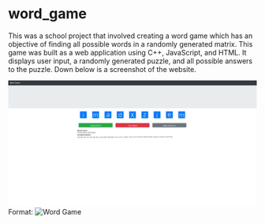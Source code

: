 # word_game
This was a school project that involved creating a word game which has an objective of finding all possible words in a randomly generated matrix.
This game was built as a web application using C++, JavaScript, and HTML. It displays user input, a randomly generated puzzle, and all possible answers to the puzzle. Down below is a screenshot of the website.

![Word Game](wordgame.jpg)
Format: ![Word Game](url)

